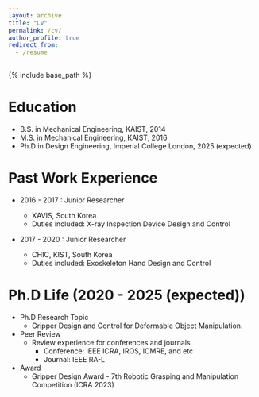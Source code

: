 ```yaml
---
layout: archive
title: "CV"
permalink: /cv/
author_profile: true
redirect_from:
  - /resume
---
```


{% include base_path %}

Education
======
* B.S. in Mechanical Engineering, KAIST, 2014
* M.S. in Mechanical Engineering, KAIST, 2016
* Ph.D in Design Engineering, Imperial College London, 2025 (expected)

Past Work Experience
======
* 2016 - 2017 : Junior Researcher
  * XAVIS, South Korea
  * Duties included: X-ray Inspection Device Design and Control

* 2017 - 2020 : Junior Researcher
  * CHIC, KIST, South Korea
  * Duties included: Exoskeleton Hand Design and Control

Ph.D Life (2020 - 2025 (expected))
======
* Ph.D Research Topic
  * Gripper Design and Control for Deformable Object Manipulation.
* Peer Review
  * Review experience for conferences and journals
    * Conference: IEEE ICRA, IROS, ICMRE, and etc
    * Journal: IEEE RA-L
* Award
  * Gripper Design Award - 7th Robotic Grasping and Manipulation Competition (ICRA 2023)
